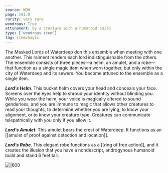 ```yaml
---
source: WDH
page: 191.0
rarity: very rare
wondrous: True
attunement: by a creature with a humanoid build
type: ['wondrous item']
tag: item/magic
---
```


The Masked Lords of Waterdeep don this ensemble when meeting with one another. This raiment renders each lord indistinguishable from the others. The ensemble consists of three pieces—a helm, an amulet, and a robe—that function as a single magic item when worn together, but only within the city of Waterdeep and its sewers. You become attuned to the ensemble as a single item.

**_Lord's Helm_**. This bucket helm covers your head and conceals your face. Screens over the eyes help to shroud your identity without blinding you. While you wear the helm, your voice is magically altered to sound genderless, and you are immune to magic that allows other creatures to read your thoughts, to determine whether you are lying, to know your alignment, or to know your creature type. Creatures can communicate telepathically with you only if you allow it.

**_Lord's Amulet_**. This amulet bears the crest of Waterdeep. It functions as an [[amulet of proof against detection and location]].

**_Lord's Robe_**. This elegant robe functions as a [[ring of free action]], and it creates the illusion that you have a nondescript, androgynous humanoid build and stand 6 feet tall.


![|600](https://5e.tools/img/items/WDH/Lord's%20Ensemble.png)